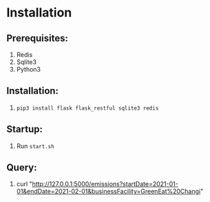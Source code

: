# Installation

## Prerequisites:

1. Redis
2. Sqlite3
3. Python3

## Installation:

1. `pip3 install flask flask_restful sqlite3 redis`

## Startup:

1. Run `start.sh`

## Query:

1. curl "http://127.0.0.1:5000/emissions?startDate=2021-01-01&endDate=2021-02-01&businessFacility=GreenEat%20Changi"
